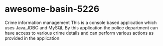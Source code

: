 # awesome-basin-5226

Crime information management
This is a console based application which uses Java,JDBC and MySQL
By this application the police department can have access to various crime details and can perform various actions as provided in the application
